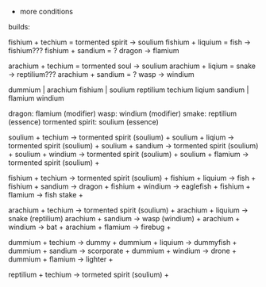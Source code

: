 - more conditions

builds:

fishium + techium = tormented spirit -> soulium
fishium + liquium = fish -> fishium???
fishium + sandium = ? dragon -> flamium

arachium + techium = tormented soul -> soulium
arachium + liqium = snake -> reptilium???
arachium + sandium = ? wasp -> windium

dummium | arachium fishium | soulium reptilium
techium liqium sandium | flamium windium

dragon: flamium (modifier)
wasp: windium (modifier)
smake: reptilium (essence)
tormented spirit: soulium (essence)

soulium + techium -> tormented spirit (soulium) +
soulium + liqium -> tormented spirit (soulium) +
soulium + sandium -> tormented spirit (soulium) +
soulium + windium -> tormented spirit (soulium) +
soulium + flamium -> tormented spirit (soulium) +

fishium + techium -> tormented spirit (soulium) +
fishium + liquium -> fish +
fishium + sandium -> dragon +
fishium + windium -> eaglefish +
fishium + flamium -> fish stake +

arachium + techium -> tormented spirit (soulium) +
arachium + liquium -> snake (reptilium)
arachium + sandium -> wasp (windium) +
arachium + windium -> bat +
arachium + flamium -> firebug +

dummium + techium -> dummy +
dummium + liquium -> dummyfish +
dummium + sandium -> scorporate +
dummium + windium -> drone +
dummium + flamium -> lighter +

reptilium + techium -> tormeted spirit (soulium) +

<!-- reptilium + liquium -> ? wednesday dudes -->
<!-- reptilium + sandium -> ? dune worm ??? -->
<!-- reptilium + windium -> ? prerodactyl -->
<!-- reptilium + flamium -> ? fire snail (fire in place of the hous) -->

